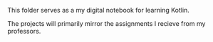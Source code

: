 This folder serves as a my digital notebook for learning Kotlin.

The projects will primarily mirror the assignments I recieve from my professors.
